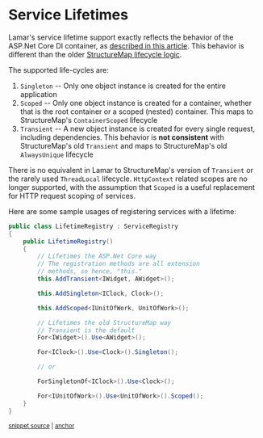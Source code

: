 # Service Lifetimes

Lamar's service lifetime support exactly reflects the behavior of the ASP.Net Core DI container, as [described in this article](https://docs.microsoft.com/en-us/aspnet/core/fundamentals/dependency-injection?view=aspnetcore-2.0#service-lifetimes-and-registration-options). This behavior is different than the older [StructureMap lifecycle logic](http://structuremap.github.io/object-lifecycle/).

The supported life-cycles are:

1. `Singleton` -- Only one object instance is created for the entire application
1. `Scoped` -- Only one object instance is created for a container, whether that is the root container or a scoped (nested) container. This maps to StructureMap's `ContainerScoped` lifecycle
1. `Transient` -- A new object instance is created for every single request, including dependencies. This behavior is **not consistent** with StructureMap's old `Transient` and maps to StructureMap's old `AlwaysUnique` lifecycle

There is no equivalent in Lamar to StructureMap's version of `Transient` or the rarely used `ThreadLocal` lifecycle. `HttpContext` related scopes
are no longer supported, with the assumption that `Scoped` is a useful replacement for HTTP request scoping of services.

Here are some sample usages of registering services with a lifetime:

<!-- snippet: sample_LifetimeRegistry -->
<a id='snippet-sample_lifetimeregistry'></a>
```cs
public class LifetimeRegistry : ServiceRegistry
{
    public LifetimeRegistry()
    {
        // Lifetimes the ASP.Net Core way
        // The registration methods are all extension
        // methods, so hence, "this."
        this.AddTransient<IWidget, AWidget>();

        this.AddSingleton<IClock, Clock>();

        this.AddScoped<IUnitOfWork, UnitOfWork>();

        // Lifetimes the old StructureMap way
        // Transient is the default
        For<IWidget>().Use<AWidget>();

        For<IClock>().Use<Clock>().Singleton();

        // or

        ForSingletonOf<IClock>().Use<Clock>();

        For<IUnitOfWork>().Use<UnitOfWork>().Scoped();
    }
}
```
<sup><a href='https://github.com/JasperFx/lamar/blob/master/src/Lamar.Testing/Samples/Lifetimes.cs#L7-L36' title='Snippet source file'>snippet source</a> | <a href='#snippet-sample_lifetimeregistry' title='Start of snippet'>anchor</a></sup>
<!-- endSnippet -->
